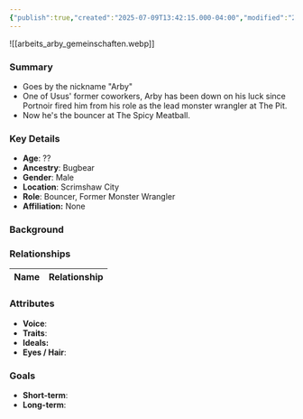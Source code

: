 ```yaml
---
{"publish":true,"created":"2025-07-09T13:42:15.000-04:00","modified":"2025-07-09T13:42:59.028-04:00","published":"2025-07-09T13:42:59.028-04:00","cssclasses":"","Age":"??","Ancestry":"Bugbear","Gender":"Male","Location":["Scrimshaw City"],"Role":["Bouncer, Former Monster Wrangler"],"Affiliation":["None"]}
---
```



![[arbeits_arby_gemeinschaften.webp]]
### Summary
- Goes by the nickname "Arby"
- One of Usus' former coworkers, Arby has been down on his luck since Portnoir fired him from his role as the lead monster wrangler at The Pit. 
- Now he's the bouncer at The Spicy Meatball.

### Key Details
- **Age**: ??
- **Ancestry**: Bugbear
- **Gender**: Male
- **Location**: Scrimshaw City
- **Role**: Bouncer, Former Monster Wrangler
- **Affiliation:** None

### Background


### Relationships

| Name  | Relationship |
| ----- | ------------ |

### Attributes
- **Voice**:
- **Traits**:  
- **Ideals:**
- **Eyes / Hair**:  

### Goals
- **Short-term**:  
- **Long-term**:  
